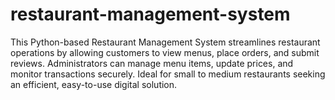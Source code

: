 # restaurant-management-system
This Python-based Restaurant Management System streamlines restaurant operations by allowing customers to view menus, place orders, and submit reviews. Administrators can manage menu items, update prices, and monitor transactions securely. Ideal for small to medium restaurants seeking an efficient, easy-to-use digital solution.
